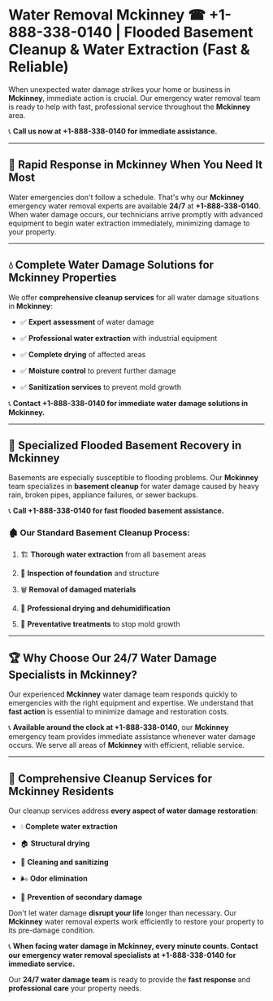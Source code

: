 # Water Removal Mckinney ☎ +1-888-338-0140 | Flooded Basement Cleanup & Water Extraction (Fast & Reliable)

When unexpected water damage strikes your home or business in **Mckinney**, immediate action is crucial. Our emergency water removal team is ready to help with fast, professional service throughout the **Mckinney** area. 

📞 **Call us now at +1-888-338-0140 for immediate assistance.**
---
## 🚀 Rapid Response in Mckinney When You Need It Most
Water emergencies don't follow a schedule. That's why our **Mckinney** emergency water removal experts are available **24/7** at **+1-888-338-0140**. When water damage occurs, our technicians arrive promptly with advanced equipment to begin water extraction immediately, minimizing damage to your property.
---
## 💧 Complete Water Damage Solutions for Mckinney Properties
We offer **comprehensive cleanup services** for all water damage situations in **Mckinney**:
- ✅ **Expert assessment** of water damage  
- ✅ **Professional water extraction** with industrial equipment  
- ✅ **Complete drying** of affected areas  
- ✅ **Moisture control** to prevent further damage  
- ✅ **Sanitization services** to prevent mold growth  
📞 **Contact +1-888-338-0140 for immediate water damage solutions in Mckinney.**
---
## 🌊 Specialized Flooded Basement Recovery in Mckinney
Basements are especially susceptible to flooding problems. Our **Mckinney** team specializes in **basement cleanup** for water damage caused by heavy rain, broken pipes, appliance failures, or sewer backups. 
📞 **Call +1-888-338-0140 for fast flooded basement assistance.**
### 🏚️ Our Standard Basement Cleanup Process:
1. 🏗️ **Thorough water extraction** from all basement areas  
2. 🔎 **Inspection of foundation** and structure  
3. 🗑️ **Removal of damaged materials**  
4. 💨 **Professional drying and dehumidification**  
5. 🚫 **Preventative treatments** to stop mold growth  
---
## 🏆 Why Choose Our 24/7 Water Damage Specialists in Mckinney?
Our experienced **Mckinney** water damage team responds quickly to emergencies with the right equipment and expertise. We understand that **fast action** is essential to minimize damage and restoration costs.
📞 **Available around the clock at +1-888-338-0140**, our **Mckinney** emergency team provides immediate assistance whenever water damage occurs. We serve all areas of **Mckinney** with efficient, reliable service.
---
## 🧹 Comprehensive Cleanup Services for Mckinney Residents
Our cleanup services address **every aspect of water damage restoration**:
- 💧 **Complete water extraction**  
- 🏠 **Structural drying**  
- 🧼 **Cleaning and sanitizing**  
- 🌬️ **Odor elimination**  
- 🚫 **Prevention of secondary damage**  
Don't let water damage **disrupt your life** longer than necessary. Our **Mckinney** water removal experts work efficiently to restore your property to its pre-damage condition.
📞 **When facing water damage in Mckinney, every minute counts. Contact our emergency water removal specialists at +1-888-338-0140 for immediate service.**
Our **24/7 water damage team** is ready to provide the **fast response** and **professional care** your property needs.
